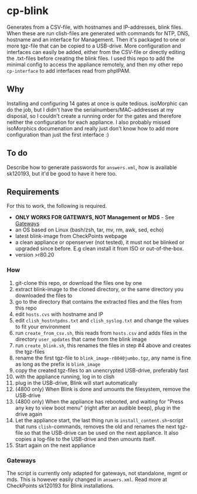 # cp-blink
Generates from a CSV-file, with hostnames and IP-addresses, blink files. When these are run clish-files are generated with commands for NTP, DNS, hostname and an interface for Management. Then it's packaged to one or more tgz-file that can be copied to a USB-drive. More configuration and interfaces can easily be added, either from the CSV-file or directly editing the .txt-files before creating the blink files. I used this repo to add the minimal config to access the appliance remotely, and then my other repo `cp-interface` to add interfaces read from phpIPAM.

## Why
Installing and configuring 14 gates at once is quite tedious. isoMorphic can do the job, but I didn't have the serialnumbers/MAC-addresses at my disposal, so I couldn't create a running order for the gates and therefore neither the configuration for each appliance. I also probably missed isoMorphics documenation and really just don't know how to add more configuration than just the first interface :)

## To do
Describe how to generate passwords for `answers.xml`, how is available sk120193, but it'd be good to have it here too.

## Requirements
For this to work, the following is required.
* **ONLY WORKS FOR GATEWAYS, NOT Management or MDS** - See [Gateways](#gateways)
* an OS based on Linux (bash/zsh, tar, mv, rm, awk, sed, echo)
* latest blink-image from CheckPoints webpage
* a clean appliance or openserver (not tested), it must not be blinked or upgraded since before. E.g clean install it from ISO or out-of-the-box.
* version >r80.20

### How
1) git-clone this repo, or download the files one by one
2) extract blink-image to the cloned directory, or the same directory you downloaded the files to
3) go to the directory that contains the extracted files and the files from this repo
4) edit `hosts.cvs` with hostname and IP
5) edit `clish_hostntpdns.txt` and `clish_syslog.txt` and change the values to fit your environment
6) run `create_from_csv.sh`, this reads from `hosts.csv` and adds files in the directory `user_updates` that came from the blink image
7) run `create_blink.sh`, this renames the files in step #4 above and creates the tgz-files
8) rename the first tgz-file to `blink_image-r8040jumbo.tgz`, any name is fine as long as the prefix is `blink_image`
9) copy the created tgz-files to an unencrypted USB-drive, preferably fast
10) with the appliance running, log in to clish
11) plug in the USB-drive, Blink will start automatically
12) (4800 only) When Blink is done and umounts the filesystem, remove the USB-drive
13) (4800 only) When the appliance has rebooted, and waiting for "Press any key to view boot menu" (right after an audible beep), plug in the drive again
14) Let the appliance start, the last thing run is `install_content.sh`-script that runs `clish`-commands, removes the old and renames the next tgz-file so that the USB-drive can be used on the next appliance. It also copies a log-file to the USB-drive and then umounts itself.
15) Start again on the next appliance

### Gateways
The script is currently only adapted for gateways, not standalone, mgmt or mds. This is however easily changed in `answers.xml`. Read more at CheckPoints sk120193 for Blink installations.
